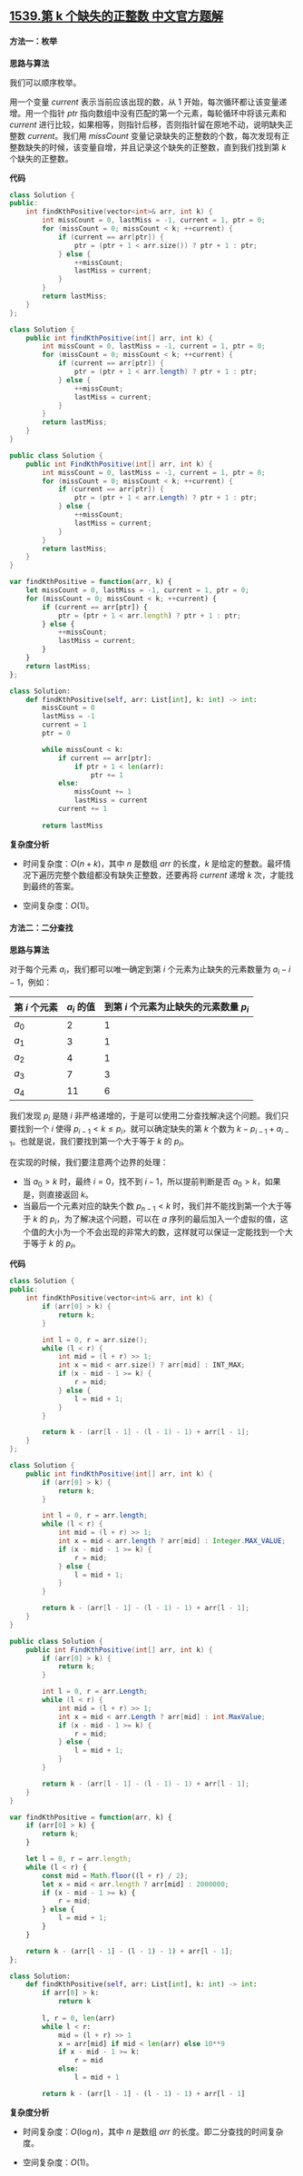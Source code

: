 ## [1539.第 k 个缺失的正整数 中文官方题解](https://leetcode.cn/problems/kth-missing-positive-number/solutions/100000/di-k-ge-que-shi-de-zheng-zheng-shu-by-leetcode-sol)

#### 方法一：枚举

**思路与算法**

我们可以顺序枚举。

用一个变量 $\textit{current}$ 表示当前应该出现的数，从 $1$ 开始，每次循环都让该变量递增。用一个指针 $\textit{ptr}$ 指向数组中没有匹配的第一个元素，每轮循环中将该元素和 $\textit{current}$ 进行比较，如果相等，则指针后移，否则指针留在原地不动，说明缺失正整数 $\textit{current}$。我们用 $\textit{missCount}$ 变量记录缺失的正整数的个数，每次发现有正整数缺失的时候，该变量自增，并且记录这个缺失的正整数，直到我们找到第 $k$ 个缺失的正整数。

**代码**

```C++ [sol1-C++]
class Solution {
public:
    int findKthPositive(vector<int>& arr, int k) {
        int missCount = 0, lastMiss = -1, current = 1, ptr = 0; 
        for (missCount = 0; missCount < k; ++current) {
            if (current == arr[ptr]) {
                ptr = (ptr + 1 < arr.size()) ? ptr + 1 : ptr;
            } else {
                ++missCount;
                lastMiss = current;
            }
        }
        return lastMiss;
    }
};
```

```Java [sol1-Java]
class Solution {
    public int findKthPositive(int[] arr, int k) {
        int missCount = 0, lastMiss = -1, current = 1, ptr = 0; 
        for (missCount = 0; missCount < k; ++current) {
            if (current == arr[ptr]) {
                ptr = (ptr + 1 < arr.length) ? ptr + 1 : ptr;
            } else {
                ++missCount;
                lastMiss = current;
            }
        }
        return lastMiss;
    }
}
```

```C# [sol1-C#]
public class Solution {
    public int FindKthPositive(int[] arr, int k) {
        int missCount = 0, lastMiss = -1, current = 1, ptr = 0; 
        for (missCount = 0; missCount < k; ++current) {
            if (current == arr[ptr]) {
                ptr = (ptr + 1 < arr.Length) ? ptr + 1 : ptr;
            } else {
                ++missCount;
                lastMiss = current;
            }
        }
        return lastMiss;
    }
}
```

```JavaScript [sol1-JavaScript]
var findKthPositive = function(arr, k) {
    let missCount = 0, lastMiss = -1, current = 1, ptr = 0; 
    for (missCount = 0; missCount < k; ++current) {
        if (current == arr[ptr]) {
            ptr = (ptr + 1 < arr.length) ? ptr + 1 : ptr;
        } else {
            ++missCount;
            lastMiss = current;
        }
    }
    return lastMiss;
};
```

```Python [sol1-Python3]
class Solution:
    def findKthPositive(self, arr: List[int], k: int) -> int:
        missCount = 0
        lastMiss = -1
        current = 1
        ptr = 0

        while missCount < k:
            if current == arr[ptr]:
                if ptr + 1 < len(arr):
                    ptr += 1
            else:
                missCount += 1
                lastMiss = current
            current += 1
        
        return lastMiss
```

**复杂度分析**

+ 时间复杂度：$O(n + k)$，其中 $n$ 是数组 $\textit{arr}$ 的长度，$k$ 是给定的整数。最坏情况下遍历完整个数组都没有缺失正整数，还要再将 $\textit{current}$ 递增 $k$ 次，才能找到最终的答案。

+ 空间复杂度：$O(1)$。

#### 方法二：二分查找

**思路与算法**

对于每个元素 $a_i$，我们都可以唯一确定到第 $i$ 个元素为止缺失的元素数量为 $a_i - i - 1$，例如：

|第 $i$ 个元素| $a_i$ 的值 | 到第 $i$ 个元素为止缺失的元素数量 $p_i$ |
|-------|------|-----|
| $a_0$ | $2$  | $1$ |
| $a_1$ | $3$  | $1$ |
| $a_2$ | $4$  | $1$ |
| $a_3$ | $7$  | $3$ |
| $a_4$ | $11$ | $6$ |

我们发现 $p_i$ 是随 $i$ 非严格递增的，于是可以使用二分查找解决这个问题。我们只要找到一个 $i$ 使得 $p_{i - 1} < k \leq p_{i}$，就可以确定缺失的第 $k$ 个数为 $k - p_{i - 1} + a_{i - 1}$。也就是说，我们要找到第一个大于等于 $k$ 的 $p_i$。

在实现的时候，我们要注意两个边界的处理：

+ 当 $a_0 > k$ 时，最终 $i = 0$，找不到 $i - 1$，所以提前判断是否 $a_0 > k$，如果是，则直接返回 $k$。
+ 当最后一个元素对应的缺失个数 $p_{n - 1} < k$ 时，我们并不能找到第一个大于等于 $k$ 的 $p_i$，为了解决这个问题，可以在 $a$ 序列的最后加入一个虚拟的值，这个值的大小为一个不会出现的非常大的数，这样就可以保证一定能找到一个大于等于 $k$ 的 $p_i$。

**代码**

```C++ [sol2-C++]
class Solution {
public:
    int findKthPositive(vector<int>& arr, int k) {
        if (arr[0] > k) {
            return k;
        }

        int l = 0, r = arr.size();
        while (l < r) {
            int mid = (l + r) >> 1;
            int x = mid < arr.size() ? arr[mid] : INT_MAX;
            if (x - mid - 1 >= k) {
                r = mid;
            } else {
                l = mid + 1;
            }
        }

        return k - (arr[l - 1] - (l - 1) - 1) + arr[l - 1];
    }
};
```

```Java [sol2-Java]
class Solution {
    public int findKthPositive(int[] arr, int k) {
        if (arr[0] > k) {
            return k;
        }

        int l = 0, r = arr.length;
        while (l < r) {
            int mid = (l + r) >> 1;
            int x = mid < arr.length ? arr[mid] : Integer.MAX_VALUE;
            if (x - mid - 1 >= k) {
                r = mid;
            } else {
                l = mid + 1;
            }
        }

        return k - (arr[l - 1] - (l - 1) - 1) + arr[l - 1];
    }
}
```

```C# [sol2-C#]
public class Solution {
    public int FindKthPositive(int[] arr, int k) {
        if (arr[0] > k) {
            return k;
        }

        int l = 0, r = arr.Length;
        while (l < r) {
            int mid = (l + r) >> 1;
            int x = mid < arr.Length ? arr[mid] : int.MaxValue;
            if (x - mid - 1 >= k) {
                r = mid;
            } else {
                l = mid + 1;
            }
        }

        return k - (arr[l - 1] - (l - 1) - 1) + arr[l - 1];
    }
}
```

```JavaScript [sol2-JavaScript]
var findKthPositive = function(arr, k) {
    if (arr[0] > k) {
        return k;
    }

    let l = 0, r = arr.length;
    while (l < r) {
        const mid = Math.floor((l + r) / 2);
        let x = mid < arr.length ? arr[mid] : 2000000;
        if (x - mid - 1 >= k) {
            r = mid;
        } else {
            l = mid + 1;
        }
    }

    return k - (arr[l - 1] - (l - 1) - 1) + arr[l - 1];
};
```

```Python [sol2-Python3]
class Solution:
    def findKthPositive(self, arr: List[int], k: int) -> int:
        if arr[0] > k:
            return k
        
        l, r = 0, len(arr)
        while l < r:
            mid = (l + r) >> 1
            x = arr[mid] if mid < len(arr) else 10**9
            if x - mid - 1 >= k:
                r = mid
            else:
                l = mid + 1

        return k - (arr[l - 1] - (l - 1) - 1) + arr[l - 1]
```

**复杂度分析**

+ 时间复杂度：$O(\log n)$，其中 $n$ 是数组 $\textit{arr}$ 的长度。即二分查找的时间复杂度。

+ 空间复杂度：$O(1)$。